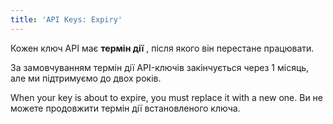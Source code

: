 ```yaml
---
title: 'API Keys: Expiry'
---
```


Кожен ключ API має **термін дії** , після якого він перестане працювати.

За замовчуванням термін дії API-ключів закінчується через 1 місяць, але ми підтримуємо до двох років.

<Note>
When your key is about to expire, you must replace it with a new one. 
Ви не можете продовжити термін дії встановленого ключа.
</Note>

